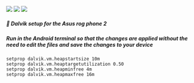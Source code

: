 <img src="https://img.shields.io/badge/Asus%20rog%20phone%20-2%20-red"/> <img src="https://img.shields.io/badge/Root-Magisk-green"/> <img src="https://img.shields.io/badge/Forum-Xda--developers%20-orange"/>

##### :iphone: Dalvik setup for the Asus rog phone 2
##### Run in the Android terminal so that the changes are applied without the need to edit the files and save the changes to your device
```
setprop dalvik.vm.heapstartsize 10m
setprop dalvik.vm.heaptargetutilization 0.50
setprop dalvik.vm.heapminfree 4m
setprop dalvik.vm.heapmaxfree 16m
```



